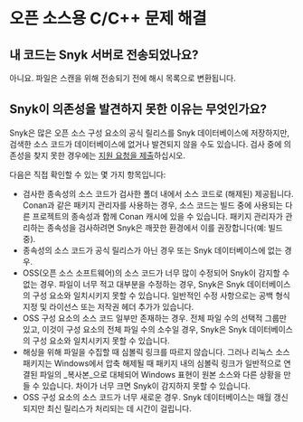 # 오픈 소스용 C/C++ 문제 해결

## **내 코드는 Snyk 서버로 전송되었나요?**

아니요. 파일은 스캔을 위해 전송되기 전에 해시 목록으로 변환됩니다.

## **Snyk이 의존성을 발견하지 못한 이유는 무엇인가요?**

Snyk은 많은 오픈 소스 구성 요소의 공식 릴리스를 Snyk 데이터베이스에 저장하지만, 검색한 소스 코드가 데이터베이스에 없거나 발견되지 않을 수도 있습니다. 검사 중에 의존성을 찾지 못한 경우에는 [지원 요청을 제출](https://support.snyk.io)하십시오.

다음은 직접 확인할 수 있는 몇 가지 항목입니다:

* 검사한 종속성의 소스 코드가 검사한 폴더 내에서 소스 코드로 (해제된) 제공됩니다. Conan과 같은 패키지 관리자를 사용하는 경우, 소스 코드는 빌드 중에 사용되는 다른 프로젝트의 종속성과 함께 Conan 캐시에 있을 수 있습니다. 패키지 관리자가 관리하는 종속성을 검사하려면 Snyk은 깨끗한 환경에서 이를 권장합니다(예: 빌드 중).
* 종속성의 소스 코드가 공식 릴리스가 아닌 경우 또는 Snyk 데이터베이스에 없는 경우.
* OSS(오픈 소스 소프트웨어)의 소스 코드가 너무 많이 수정되어 Snyk이 감지할 수 없는 경우. 파일이 너무 적고 대부분을 수정하는 경우, Snyk은 Snyk 데이터베이스의 구성 요소와 일치시키지 못할 수 있습니다. 일반적인 수정 사항으로는 공백 형식 지정 및 라이선스 또는 저작권 헤더 추가가 있습니다.
* OSS 구성 요소의 소스 코드 일부만 존재하는 경우. 전체 파일 수의 선택적 그룹만 있고, 이것이 구성 요소의 전체 파일 수의 소수일 경우, Snyk은 Snyk 데이터베이스의 구성 요소와 일치시키지 못할 수 있습니다.
* 해싱을 위해 파일을 수집할 때 심볼릭 링크를 따르지 않습니다. 그러나 리눅스 소스 패키지는 Windows에서 압축 해제될 때 패키지 내의 심볼릭 링크가 일반적으로 연결된 파일의 \_복사본\_으로 대체되어 Windows 표현이 원본 소스와 다른 상황을 만들 수 있습니다. 차이가 너무 크면 Snyk이 감지하지 못할 수 있습니다.
* OSS 구성 요소의 소스 코드가 너무 새로운 경우. Snyk 데이터베이스는 매월 갱신되지만 최신 릴리스가 처리되는 데 시간이 걸립니다.
